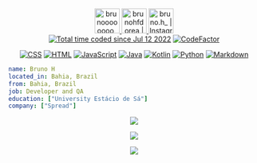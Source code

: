<p align="center">
<br/>
<a href="https://twitter.com/brunoooooooo_">
  <img alt="brunoooooooo_ | Twitter" width="50px" src="https://user-images.githubusercontent.com/43545812/144034996-602b144a-16e1-41cc-99e7-c6040b20dcaf.png"/>
</a>
<a href="https://www.linkedin.com/in/brunohfdorea">
  <img alt="brunohfdorea | LinkdeIN" width="50px" src="https://user-images.githubusercontent.com/43545812/144035037-0f415fc7-9f96-4517-a370-ccc6e78a714b.png" />
</a>
<a href="https://www.instagram.com/bruno.h_">
  <img alt="bruno.h_ |  Instagram" width="50px" src="https://user-images.githubusercontent.com/43545812/144035088-0dfb165f-8fe0-4d13-896c-876c29d2b128.png" />
</a>
</br>
<a href="https://wakatime.com/@68660678-6b86-4b78-98df-f5f41a37e1bc"><img src="https://wakatime.com/badge/user/68660678-6b86-4b78-98df-f5f41a37e1bc.svg" alt="Total time coded since Jul 12 2022" /></a>
<a href="https://www.codefactor.io/repository/github/brunodorea/brunodorea"><img src="https://www.codefactor.io/repository/github/brunodorea/brunodorea/badge" alt="CodeFactor" /></a>
</p>

<p align="center">
<a href="https://github.com/orgs/BH-Tec/repositories?language=css"><img src="https://img.shields.io/badge/CSS-239120?&style=for-the-badge&logo=css3&logoColor=white" alt="CSS"/></a>
<a href="https://github.com/orgs/BH-Tec/repositories?language=html"><img src="https://img.shields.io/badge/HTML5-E34F26?style=for-the-badge&logo=html5&logoColor=white" alt="HTML"/></a>
<a href="https://github.com/orgs/BH-Tec/repositories?language=javascript"><img src="https://img.shields.io/badge/JavaScript-F7DF1E?style=for-the-badge&logo=javascript&logoColor=black" alt="JavaScript"/></a>
<a href="https://github.com/orgs/BH-Tec/repositories?language=java"><img src="https://img.shields.io/badge/java-%23ED8B00.svg?style=for-the-badge&logo=java&logoColor=white" alt="Java"/></a>
<a href="https://github.com/orgs/BH-Tec/repositories?language=kotlin"><img src="https://img.shields.io/badge/kotlin-%237F52FF.svg?style=for-the-badge&logo=kotlin&logoColor=white" alt="Kotlin"/></a>
<a href="https://github.com/orgs/BH-Tec/repositories?q=python"><img src="https://img.shields.io/badge/python-3670A0?style=for-the-badge&logo=python&logoColor=ffdd54" alt="Python"/></a>
<a href="https://github.com/orgs/BH-Tec/repositories?q=markdown"><img src="https://img.shields.io/badge/markdown-%23000000.svg?style=for-the-badge&logo=markdown&logoColor=white" alt="Markdown"/></a>
</p>

```yaml
name: Bruno H
located_in: Bahia, Brazil
from: Bahia, Brazil
job: Developer and QA
education: ["University Estácio de Sá"]
company: ["Spread"]
```

<p align="center">
  <img alig src="https://github-profile-trophy.vercel.app/?username=brunodorea&column=6&rank=SSS,SS,S,AAA,AA,A,B,C&theme=flat&margin-w=15"/>
</p>

<p align="center">
  <img alig src="https://activity-graph.herokuapp.com/graph?username=brunodorea&theme=github-light&hide_border=true"/>
</p>

<p align="center">
  <img alig src="https://github.com/BrunoDorea/BrunoDorea/blob/output/github-contribution-grid-snake.gif"/>
</p>

